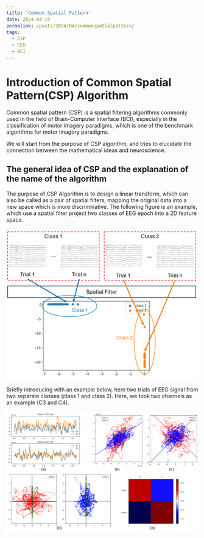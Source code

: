 ```yaml
---
title: 'Common Spatial Pattern'
date: 2024-04-15
permalink: /posts/2024/04/commonspatialpattern/
tags:
  - CSP
  - EEG
  - BCI
---
```


# Introduction of Common Spatial Pattern(CSP) Algorithm

Common spatial pattern (CSP) is a spatial filtering algorithms commonly used in the field of Brain-Computer Interface (BCI), especially in the classification of motor imagery paradigms, which is one of the benchmark algorithms for motor imagory paradigms. 

We will start from the purpose of CSP algorithm, and tries to elucidate the connection between the mathematical ideas and neuroscience.

## The general idea of CSP and the explanation of the name of the algorithm
The purpose of CSP Algorithm is to design a linear transform, which can also be called as a pair of spatial filters, mapping the original data into a new space which is more discriminative. The following figure is an example, which use a spatial filter project two classes of EEG epoch into a 2D feature space.

![spatial filter](/images/spatialfilter.png)

<!--<br/><img src='/images/spatialfilter.png'>-->

Briefly introducing with an example below, here two trials of EEG signal from two separate classes (class 1 and class 2). Here, we took two channels as an example (C3 and C4). 

![CSP general](/images/CSP_total.png)

<!--This post will show up by default. To disable scheduling of future posts, edit `config.yml` and set `future: false`. -->

